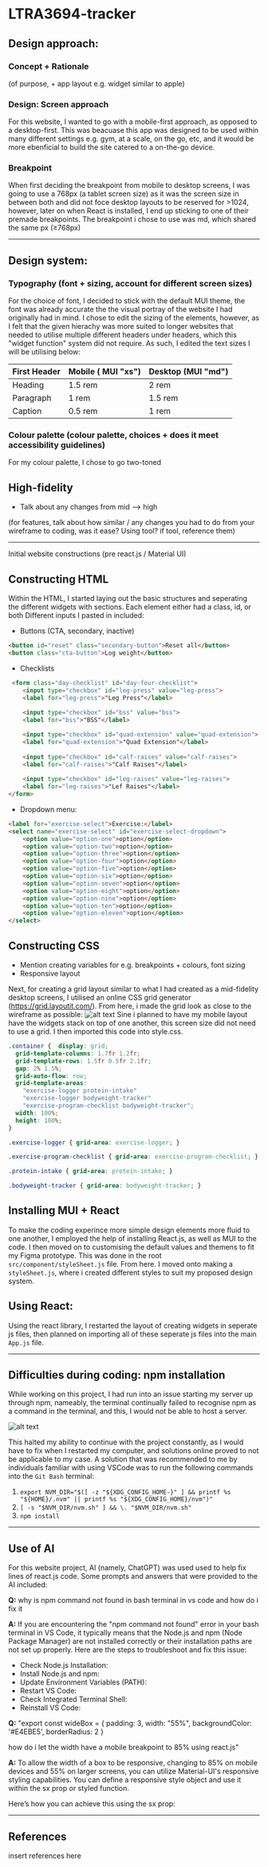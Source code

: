 # LTRA3694-tracker
## Design approach:
### Concept + Rationale 
(of purpose, + app layout e.g. widget similar to apple)

### Design: Screen approach
For this website, I wanted to go with a mobile-first approach, as opposed to a desktop-first. This was beacuase this app was designed to be used within many different settings e.g. gym, at a scale, on the go, etc, and it would be more ebenficial to build the site catered to a on-the-go device.

### Breakpoint
When first deciding the breakpoint from mobile to desktop screens, I was going to use a 768px (a tablet screen size) as it was the screen size in between both and did not foce desktop layouts to be reserved for >1024, however, later on when React is installed, I end up sticking to one of their premade breakpoints. The breakpoint i chose to use was md, which shared the same px (≥768px)
___
## Design system:
### Typography (font + sizing, account for different screen sizes)
For the choice of font, I decided to stick with the default MUI theme, the font was already accurate the the visual portray of the website I had originally had in mind. I chose to edit the sizing of the elements, however, as I felt that the given hierachy was more suited to longer websites that needed to utilise multiple different headers under headers, which this "widget function" system did not require. As such, I edited the text sizes I will be utilising below:

| First Header  | Mobile ( MUI "xs") | Desktop (MUI "md")| 
| ------------- | ------------- | ------------- |
|    Heading    | 1.5 rem  | 2 rem  |
|   Paragraph   | 1 rem  | 1.5 rem  |
|    Caption    | 0.5 rem  | 1 rem  |

### Colour palette (colour palette, choices + does it meet accessibility guidelines)
For my colour palette, I chose to go two-toned 

## High-fidelity
- Talk about any changes from mid --> high

(for features, talk about how similar / any changes you had to do from your wireframe to coding, was it ease? Using tool? if tool, reference them)

___
Initial website constructions (pre react.js / Material UI)

## Constructing HTML
Within the HTML, I started laying out the basic structures and seperating the different widgets with sections. Each element either had a class, id, or both Different inputs I pasted in included:

- Buttons (CTA, secondary, inactive)
``` html
<button id="reset" class="secondary-button">Reset all</button>
<button class="cta-button">Log weight</button>
```

- Checklists
```html
 <form class="day-checklist" id="day-four-checklist">
    <input type="checkbox" id="leg-press" value="leg-press">
    <label for="leg-press">"Leg Press"</label>
    
    <input type="checkbox" id="bss" value="bss">
    <label for="bss">"BSS"</label>

    <input type="checkbox" id="quad-extension" value="quad-extension">
    <label for="quad-extension">"Quad Extension"</label>
    
    <input type="checkbox" id="calf-raises" value="calf-raises">
    <label for="calf-raises">"Calf Raises"</label>
    
    <input type="checkbox" id="leg-raises" value="leg-raises">
    <label for="leg-raises">"Lef Raises"</label>
</form>
```

- Dropdown menu:
``` html
<label for="exercise-select">Exercise:</label>
<select name="exercise-select" id="exercise-select-dropdown">
    <option value="option-one">option</option>
    <option value="option-two">option</option>
    <option value="option-three">option</option>
    <option value="option-four">option</option>
    <option value="option-five">option</option>
    <option value="option-six">option</option>
    <option value="option-seven">option</option>
    <option value="option-eight">option</option>
    <option value="option-nine">option</option>
    <option value="option-ten">option</option>
    <option value="option-eleven">option</option>
</select>
```

## Constructing CSS
- Mention creating variables for e.g. breakpoints + colours, font sizing
- Responsive layout

Next, for creating a grid layout similar to what I had created as a mid-fidelity desktop screens, I utilised an online CSS grid generator (https://grid.layoutit.com/). From here, i made the grid look as close to the wireframe as possible:
![alt text](image-1.png)
Sine i planned to have my mobile layout have the widgets stack on top of one another, this screen size did not need to use a grid. I then imported this code into style.css.

``` CSS
.container {  display: grid;
  grid-template-columns: 1.7fr 1.2fr;
  grid-template-rows: 1.5fr 0.5fr 2.1fr;
  gap: 2% 1.5%;
  grid-auto-flow: row;
  grid-template-areas:
    "exercise-logger protein-intake"
    "exercise-logger bodyweight-tracker"
    "exercise-program-checklist bodyweight-tracker";
  width: 100%;
  height: 100%;
}

.exercise-logger { grid-area: exercise-logger; }

.exercise-program-checklist { grid-area: exercise-program-checklist; }

.protein-intake { grid-area: protein-intake; }

.bodyweight-tracker { grid-area: bodyweight-tracker; }
```

## Installing MUI + React
To make the coding experince more simple design elements more fluid to one another, I employed the help of installing React.js, as well as MUI to the code. I then moved on to customising the default values and themens to fit my Figma prototype. This was done in the root ```src/component/styleSheet.js``` file. From here. I moved onto making a ```styleSheet.js```, where i created different styles to suit my proposed design system.

## Using React:
Using the react library, I restarted the layout of creating widgets in seperate js files, then planned on importing all of these seperate js files into the main ```App.js``` file.
___
## Difficulties during coding: npm installation
While working on this project, I had run into an issue starting my server up through npm, nameably, the terminal continually failed to recognise npm as a command in the terminal, and this, I would not be able to host a server. 

![alt text](image.png)

This halted my ability to continue with the project constantly, as I would have to fix when I restarted my computer, and solutions online proved to not be applicable to my case. 
A solution that was recommended to me by individuals familiar with using VSCode was to run the following commands into the ```Git Bash``` terminal:

1. ``` export NVM_DIR="$([ -z "${XDG_CONFIG_HOME-}" ] && printf %s "${HOME}/.nvm" || printf %s "${XDG_CONFIG_HOME}/nvm")" ```
2. ```[ -s "$NVM_DIR/nvm.sh" ] && \. "$NVM_DIR/nvm.sh"```
3. ```npm install```
___

## Use of AI
For this website project, AI (namely, ChatGPT) was used used to help fix lines of react.js code. 
Some prompts and answers that were provided to the AI included:

**Q:** why is npm command not found in bash terminal in vs code and how do i fix it

**A:** If you are encountering the "npm command not found" error in your bash terminal in VS Code, it typically means that the Node.js and npm (Node Package Manager) are not installed correctly or their installation paths are not set up properly. Here are the steps to troubleshoot and fix this issue:

- Check Node.js Installation:
- Install Node.js and npm:
- Update Environment Variables (PATH):
- Restart VS Code:
- Check Integrated Terminal Shell:
- Reinstall VS Code:

**Q:** "export const wideBox = {
    padding: 3, 
    width: "55%",
    backgroundColor: '#E4EBE5', 
    borderRadius: 2 }

how do i let the width have a mobile breakpoint to 85% using react.js"

**A:** To allow the width of a box to be responsive, changing to 85% on mobile devices and 55% on larger screens, you can utilize Material-UI's responsive styling capabilities. You can define a responsive style object and use it within the sx prop or styled function.

Here’s how you can achieve this using the sx prop:

___

## References
insert references here




